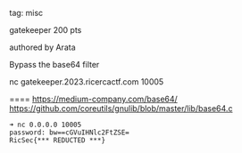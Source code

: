 tag: misc

gatekeeper
200 pts

authored by Arata

Bypass the base64 filter

nc gatekeeper.2023.ricercactf.com 10005

====
https://medium-company.com/base64/
https://github.com/coreutils/gnulib/blob/master/lib/base64.c

```
➜ nc 0.0.0.0 10005
password: bw==cGVuIHNlc2FtZSE=
RicSec{*** REDUCTED ***}
```
